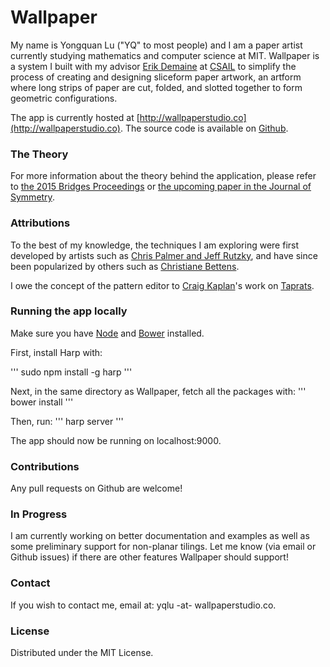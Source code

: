 # Wallpaper

My name is Yongquan Lu ("YQ" to most people) and I am a paper artist currently studying mathematics and computer science at MIT. Wallpaper is a system I built with my advisor [Erik Demaine](http://erikdemaine.org) at [CSAIL](http://csail.mit.edu) to simplify the process of creating and designing sliceform paper artwork, an artform where long strips of paper are cut, folded, and slotted together to form geometric configurations.

The app is currently hosted at [http://wallpaperstudio.co](http://wallpaperstudio.co). The source code is available on [Github](http://github.com/yqlu/wallpaper).

### The Theory

For more information about the theory behind the application, please refer to [the 2015 Bridges Proceedings](http://archive.bridgesmathart.org/2015/bridges2015-367.html) or [the upcoming paper in the Journal of Symmetry](http://erikdemaine.org/papers/Sliceform_Symmetry/).

### Attributions

To the best of my knowledge, the techniques I am exploring were first developed by artists such as [Chris Palmer and Jeff Rutzky](https://www.youtube.com/watch?v=2TNUxWVgZTs), and have since been popularized by others such as [Christiane Bettens](https://www.flickr.com/photos/melisande-origami/sets/72157613125224450).

I owe the concept of the pattern editor to [Craig Kaplan](http://www.cgl.uwaterloo.ca/~csk/)'s work on [Taprats](http://www.cgl.uwaterloo.ca/~csk/washington/taprats).

### Running the app locally

Make sure you have [Node](nodejs.org) and [Bower](bower.io) installed.

First, install Harp with:

'''
sudo npm install -g harp
'''

Next, in the same directory as Wallpaper, fetch all the packages with:
'''
bower install
'''

Then, run:
'''
harp server
'''

The app should now be running on localhost:9000.

### Contributions

Any pull requests on Github are welcome!

### In Progress

I am currently working on better documentation and examples as well as some preliminary support for non-planar tilings. Let me know (via email or Github issues) if there are other features Wallpaper should support!

### Contact

If you wish to contact me, email at: yqlu -at- wallpaperstudio.co.

### License

Distributed under the MIT License.